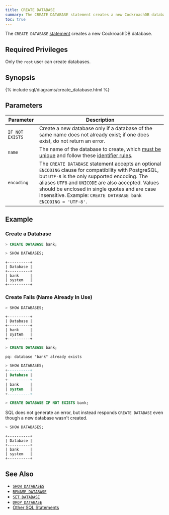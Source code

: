 ```yaml
---
title: CREATE DATABASE
summary: The CREATE DATABASE statement creates a new CockroachDB database. 
toc: true
---
```


The `CREATE DATABASE` [statement](sql-statements.html) creates a new CockroachDB database.  


## Required Privileges

Only the `root` user can create databases.

## Synopsis

{% include sql/diagrams/create_database.html %}

## Parameters

Parameter | Description
----------|------------
`IF NOT EXISTS` | Create a new database only if a database of the same name does not already exist; if one does exist, do not return an error. 
`name` | The name of the database to create, which [must be unique](#create-fails-name-already-in-use) and follow these [identifier rules](keywords-and-identifiers.html#identifiers).
`encoding` | The `CREATE DATABASE` statement accepts an optional `ENCODING` clause for compatibility with PostgreSQL, but `UTF-8` is the only supported encoding. The aliases `UTF8` and `UNICODE` are also accepted. Values should be enclosed in single quotes and are case insensitive. Example: `CREATE DATABASE bank ENCODING = 'UTF-8'`.

## Example


### Create a Database
~~~ sql
> CREATE DATABASE bank;

> SHOW DATABASES;
~~~
~~~
+----------+
| Database |
+----------+
| bank     |
| system   |
+----------+
~~~


### Create Fails (Name Already In Use)

~~~ sql
> SHOW DATABASES;
~~~
~~~
+----------+
| Database |
+----------+
| bank     |
| system   |
+----------+
~~~
~~~ sql
> CREATE DATABASE bank;
~~~
~~~
pq: database "bank" already exists
~~~
~~~ sql
> SHOW DATABASES;
+----------+
| Database |
+----------+
| bank     |
| system   |
+----------+
~~~

~~~ sql
> CREATE DATABASE IF NOT EXISTS bank;
~~~

SQL does not generate an error, but instead responds `CREATE DATABASE` even though a new database wasn't created.

~~~ sql
> SHOW DATABASES;
~~~

~~~
+----------+
| Database |
+----------+
| bank     |
| system   |
+----------+
~~~

## See Also

- [`SHOW DATABASES`](show-databases.html)
- [`RENAME DATABASE`](rename-database.html)
- [`SET DATABASE`](set-vars.html)
- [`DROP DATABASE`](drop-database.html)
- [Other SQL Statements](sql-statements.html)
